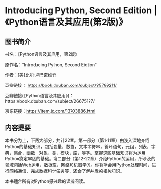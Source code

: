 # Introducing Python, Second Edition | 《Python语言及其应用(第2版)》

## 图书简介 
书名：《Python语言及其应用，第2版》

原作名：“Introducing Python, Second Eidtion”

作者：[美]比尔·卢巴诺维奇

豆瓣链接： https://book.douban.com/subject/35799211/

豆瓣链接(《Python语言及其应用》)：https://book.douban.com/subject/26675127/

京东链接：https://item.jd.com/13703886.html

## 内容提要
  本书分为上，下两大部分，共计22章。第一部分（第1-11章）由浅入深地介绍Python的基础知识，包括变量，数值，文本字符串，循环语句，元组，列表，字典，集合，函数，对象，类，模块，库，等等。掌握这些基础知识将为运用Python奠定牢固的基础。第二部分（第12-22章）介绍Python的运用，所涉及的领域包括Web运用，数据库，网络和机器学习。你将学会用Python处理时间，进行网络通信，完成数据科学任务等，还会了解并发的相关知识。
  
  本书适合所有对Python感兴趣的读者阅读。
